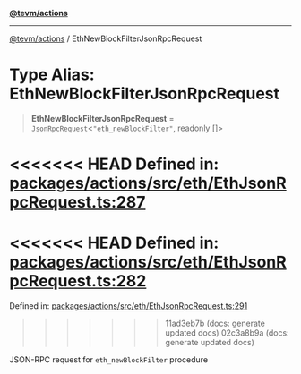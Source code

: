 [**@tevm/actions**](../README.md)

***

[@tevm/actions](../globals.md) / EthNewBlockFilterJsonRpcRequest

# Type Alias: EthNewBlockFilterJsonRpcRequest

> **EthNewBlockFilterJsonRpcRequest** = `JsonRpcRequest`\<`"eth_newBlockFilter"`, readonly \[\]\>

<<<<<<< HEAD
Defined in: [packages/actions/src/eth/EthJsonRpcRequest.ts:287](https://github.com/evmts/tevm-monorepo/blob/main/packages/actions/src/eth/EthJsonRpcRequest.ts#L287)
=======
<<<<<<< HEAD
Defined in: [packages/actions/src/eth/EthJsonRpcRequest.ts:282](https://github.com/evmts/tevm-monorepo/blob/main/packages/actions/src/eth/EthJsonRpcRequest.ts#L282)
=======
Defined in: [packages/actions/src/eth/EthJsonRpcRequest.ts:291](https://github.com/evmts/tevm-monorepo/blob/main/packages/actions/src/eth/EthJsonRpcRequest.ts#L291)
>>>>>>> 11ad3eb7b (docs: generate updated docs)
>>>>>>> 02c3a8b9a (docs: generate updated docs)

JSON-RPC request for `eth_newBlockFilter` procedure
